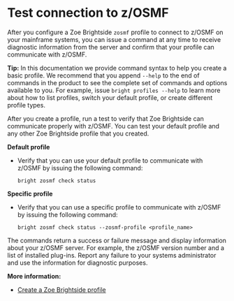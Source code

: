 # Test connection to z/OSMF
After you configure a Zoe Brightside `zosmf` profile to connect to z/OSMF on your mainframe systems, you can issue a command at any time to receive diagnostic information from the server and confirm that your profile can communicate with z/OSMF.

**Tip:** In this documentation we provide command syntax to help you create a basic profile. We recommend that you append `--help` to the end of commands in the product to see the complete set of commands and options available to you. For example, issue `bright profiles --help` to learn more about how to list profiles, switch your default profile, or create different profile types.

After you create a profile, run a test to verify that Zoe Brightside can communicate properly with z/OSMF. You can test your default profile and any other Zoe Brightside profile that you created.

**Default profile**

  - Verify that you can use your default profile to communicate with z/OSMF by issuing the following command:
        
    ``` 
    bright zosmf check status
    ```
    
**Specific profile**

  - Verify that you can use a specific profile to communicate with
    z/OSMF by issuing the following command: 
    
    ``` 
    bright zosmf check status --zosmf-profile <profile_name>
    ```
    
The commands return a success or failure message and display information about your z/OSMF server. For example, the z/OSMF version number and a list of installed plug-ins. Report any failure to your systems administrator and use the information for diagnostic purposes.

**More information:**

  - [Create a Zoe Brightside profile](cli-createaprofile.md)
